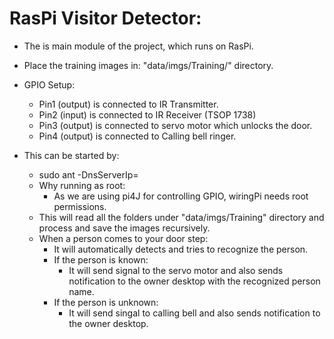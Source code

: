 RasPi Visitor Detector:
=======================

- The is main module of the project, which runs on RasPi. 

- Place the training images in: "data/imgs/Training/<nameOfThePerson>" directory. 

- GPIO Setup:
  - Pin1 (output) is connected to IR Transmitter. 
  - Pin2 (input) is connected to IR Receiver (TSOP 1738)
  - Pin3 (output) is connected to servo motor which unlocks the door. 
  - Pin4 (output) is connected to Calling bell ringer. 
  
- This can be started by: 
  - sudo ant -DnsServerIp=<NotificationsServerIP>
  - Why running as root:
    - As we are using pi4J for controlling GPIO, wiringPi needs root permissions. 
  - This will read all the folders under "data/imgs/Training" directory and process and save the images recursively. 
  - When a person comes to your door step:
    - It will automatically detects and tries to recognize the person. 
    - If the person is known:
      - It will send signal to the servo motor and also sends notification to the owner desktop with the recognized person name. 
    - If the person is unknown:
      - It will send singal to calling bell and also sends notification to the owner desktop. 

